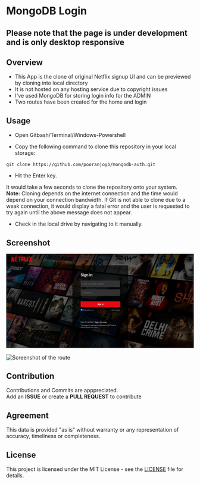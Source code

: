 # MongoDB Login


## Please note that the page is under development and is only desktop responsive

## Overview

- This App is the clone of original Netflix signup UI and can be previewed by cloning into local directory
- It is not hosted on any hosting service due to copyright issues
- I've used MongoDB for storing login info for the ADMIN
- Two routes have been created for the home and login

## Usage

- Open Gitbash/Terminal/Windows-Powershell

- Copy the following command to clone this repository in your local storage:
```
git clone https://github.com/pooranjoyb/mongodb-auth.git
```
- Hit the Enter key.

It would take a few seconds to clone the repository onto your system.<br>
**Note:** Cloning depends on the internet connection and the time would depend on your connection bandwidth. If Git is not able to clone due to a weak connection, it would display a fatal error and the user is requested to try again until the above message does not appear.

- Check in the local drive by navigating to it manually.


## Screenshot

![Screenshot of the homepage](https://github.com/pooranjoyb/Netflix_Signup_Clone/blob/master/sample.png)
<br>

![Screenshot of the route](https://github.com/pooranjoyb/Netflix_Signup_Clone/blob/master/loginRoute.png)


## Contribution

Contributions and Commits are apppreciated. <br> 
Add an **ISSUE** or create a **PULL REQUEST** to contribute 

## Agreement

This data is provided "as is" without warranty or any representation of accuracy, timeliness or completeness.

## License

This project is licensed under the MIT License - see the [LICENSE](LICENSE) file for details.
